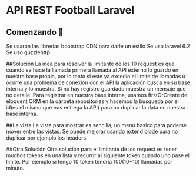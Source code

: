 # API REST Football Laravel

## Comenzando 🚀

Se usaron las librerias bootstrap CDN para darle un estilo
Se uso laravel 6.2
Se uso guzzlehttp

##Solución
La idea para resolver la limitante de los 10 request es que cuando se hace la llamada primera llamada al API externo lo 
guardo en nuestra base propia, por lo tanto si este ya excedio el limite de llamadas u ocurre una problema de conexión 
con el API la aplicación busca en su base interna y lo muestra. Si no hay registro guardado muestra un mensaje que no 
detalle. 
Para registrar en nuestra base interna, usamos firstOrCreate de eloquent ORM en la carpeta repositories y hacemos la 
busqueda por el id(es el mismo que nos entrega la API) para no duplicar la data en nuestra base interna.

##La vista
La vista para mostrar es sencilla, un menú basico para poderse mover entre las vistas. Se puede mejorar usando extend 
blade para no duplicar por ejemplo los headers. 

##Otra Solución
Otra solución para el limitante de los request es tener muchos tokens en una lista y recurrir al siguiente token cuando 
uno pase el limite. Por ejemplo si tengo 10 token tendria 100(10*10) llamadas por minuto. 
